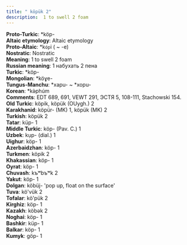 ```yaml
---
title: " köpük 2"
description:  1 to swell 2 foam
---
```


<strong>Proto-Turkic</strong>:  *köp-<br>
<strong>Altaic etymology</strong>:  Altaic etymology<br>
<strong> Proto-Altaic</strong>:  *k`óp`i ( ~ -e)<br>
<strong>Nostratic</strong>:  Nostratic<br>
<strong>Meaning</strong>:  1 to swell 2 foam<br>
<strong>Russian meaning</strong>:  1 набухать 2 пена<br>
<strong>Turkic</strong>:  *köp-<br>
<strong>Mongolian</strong>:  *köɣe-<br>
<strong>Tungus-Manchu</strong>:  *xapu- ~ *xopu-<br>
<strong>Korean</strong>:  *kǝ̀phúm<br>
<strong>Comments</strong>:  EDT 689, 691, VEWT 291, ЭСТЯ 5, 108-111, Stachowski 154.<br>
<strong>Old Turkic</strong>:  köpik, köpük (OUygh.) 2<br>
<strong>Karakhanid</strong>:  köpür- (MK) 1, köpük (MK) 2<br>
<strong>Turkish</strong>:  köpük 2<br>
<strong>Tatar</strong>:  küp- 1<br>
<strong>Middle Turkic</strong>:  köp- (Pav. C.) 1<br>
<strong>Uzbek</strong>:  kụp- (dial.) 1<br>
<strong>Uighur</strong>:  köp- 1<br>
<strong>Azerbaidzhan</strong>:  köp- 1<br>
<strong>Turkmen</strong>:  köpik 2<br>
<strong>Khakassian</strong>:  köp- 1<br>
<strong>Oyrat</strong>:  köp- 1<br>
<strong>Chuvash</strong>:  kъʷbъʷk 2<br>
<strong>Yakut</strong>:  köp- 1<br>
<strong>Dolgan</strong>:  köbüj- 'pop up, float on the surface'<br>
<strong>Tuva</strong>:  kö'vük 2<br>
<strong>Tofalar</strong>:  kö'pük 2<br>
<strong>Kirghiz</strong>:  köp- 1<br>
<strong>Kazakh</strong>:  köbǝk 2<br>
<strong>Noghai</strong>:  köp- 1<br>
<strong>Bashkir</strong>:  küp- 1<br>
<strong>Balkar</strong>:  köp- 1<br>
<strong>Kumyk</strong>:  göp- 1<br>


